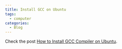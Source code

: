 ```yaml
---
title: Install GCC on Ubuntu
tags:
  - computer
categories:
  - Blog
---
```


Check the post [How to Install GCC Compiler on Ubuntu](https://linuxize.com/post/how-to-install-gcc-compiler-on-ubuntu-18-04/).

